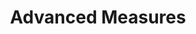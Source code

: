 ---
title: "Advanced Measures"
description:  Further build on project
sidebar_label: "Advanced Measures"
sidebar_position: 00
---